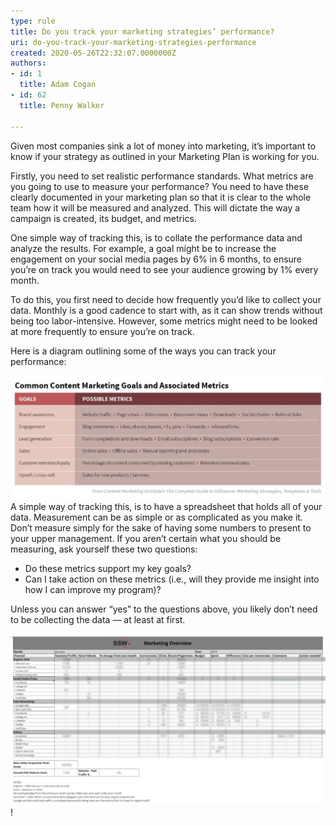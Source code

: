 ```yaml
---
type: rule
title: Do you track your marketing strategies’ performance?
uri: do-you-track-your-marketing-strategies-performance
created: 2020-05-26T22:32:07.0000000Z
authors:
- id: 1
  title: Adam Cogan
- id: 62
  title: Penny Walker

---
```


Given most companies sink a lot of money into marketing, it’s important to know if your strategy as outlined in your Marketing Plan is working for you.
 
Firstly, you need to set realistic performance standards. What metrics are you going to use to measure your performance? You need to have these clearly documented in your marketing plan so that it is clear to the whole team how it will be measured and analyzed. This will dictate the way a campaign is created, its budget, and metrics.

One simple way of tracking this, is to collate the performance data and analyze the results. For example, a goal might be to increase the engagement on your social media pages by 6% in 6 months, to ensure you’re on track you would need to see your audience growing by 1% every month.

To do this, you first need to decide how frequently you’d like to collect your data. Monthly is a good cadence to start with, as it can show trends without being too labor-intensive. However, some metrics might need to be looked at more frequently to ensure you’re on track.

Here is a diagram outlining some of the ways you can track your performance:

![](mkt-performance-diagram.png)
A simple way of tracking this, is to have a spreadsheet that holds all of your data. Measurement can be as simple or as complicated as you make it. Don’t measure simply for the sake of having some numbers to present to your upper management. If you aren’t certain what you should be measuring, ask yourself these two questions:

- Do these metrics support my key goals?
- Can I take action on these metrics (i.e., will they provide me insight into how I can improve my program)?

Unless you can answer “yes” to the questions above, you likely don’t need to be collecting the data — at least at first.   


![ An example of a results tracking system for marketing data, it tracks the growth and what it cost to get it](results-tracking-system.png)
!
